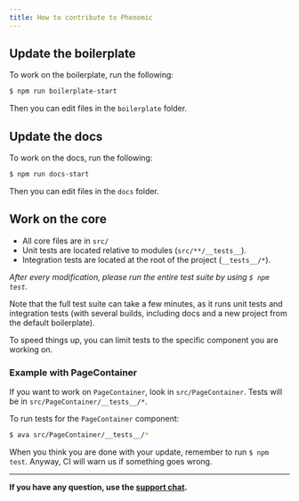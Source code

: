 ```yaml
---
title: How to contribute to Phenomic
---
```


## Update the boilerplate

To work on the boilerplate, run the following:

```sh
$ npm run boilerplate-start
```

Then you can edit files in the `boilerplate` folder.

## Update the docs

To work on the docs, run the following:

```sh
$ npm run docs-start
```

Then you can edit files in the `docs` folder.

## Work on the core

- All core files are in `src/`
- Unit tests are located relative to modules (`src/**/__tests__`).
- Integration tests are located at the root of the project (`__tests__/*`).

_After every modification, please run the entire test suite by using
`$ npm test`._

Note that the full test suite can take a few minutes, as it runs unit tests and
integration tests (with several builds, including docs and a new project from
the default boilerplate).

To speed things up, you can limit tests to the specific component you are working on.

### Example with PageContainer

If you want to work on ``PageContainer``, look in ``src/PageContainer``.
Tests will be in ``src/PageContainer/__tests__/*``.

To run tests for the ``PageContainer`` component:

```sh
$ ava src/PageContainer/__tests__/*
```

When you think you are done with your update, remember to run `$ npm test`.
Anyway, CI will warn us if something goes wrong.

---

**If you have any question, use the [support chat](https://gitter.im/MoOx/phenomic).**

